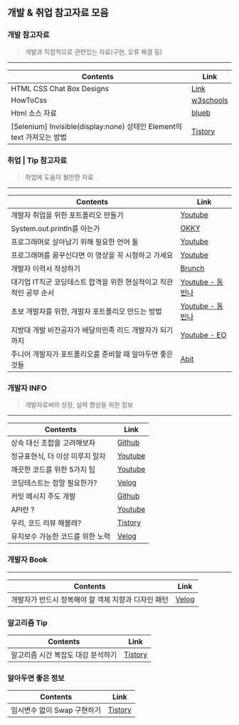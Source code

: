 ## 개발 & 취업 참고자료 모음 

### 개발 참고자료
> 개발과 직접적으로 관련있는 자료(구현, 오류 해결 등)
<hr>

Contents                                | Link
----------------------------|------
HTML CSS Chat Box Designs | [Link](https://csshint.com/html-css-chat-box-designs/)
HowToCss                              | [w3schools](https://www.w3schools.com/howto/howto_css_icon_bar.asp)
Html 소스 자료                       | [blueb](https://www.blueb.co.kr/?c=1/14&uid=3940)
[Selenium] Invisible(display:none) 상태인 Element의 text 가져오는 방법 | [Tistory](https://jinseongsoft.tistory.com/310)

### 취업 | Tip 참고자료
> 취업에 도움이 될만한 자료
<hr>

Contents                                | Link
----------------------------|------
개발자 취업을 위한 포트폴리오 만들기 | [Youtube](https://www.youtube.com/watch?v=KJUdqPDAtTI&feature=youtu.be)
System.out.println를 아는가              |  [OKKY](https://okky.kr/article/149762)
프로그래머로 살아남기 위해 필요한 언어 둘 | [Youtube](https://www.youtube.com/watch?v=ESU2IkFj9VM&feature=youtu.be)
프로그래머를 꿈꾸신다면 이 영상을 꼭 시청하고 가세요 | [Youtube](https://www.youtube.com/watch?v=hWMztQ4djCY&feature=youtu.be)
개발자 이력서 작성하기 | [Brunch](https://brunch.co.kr/@hee072794/132)
대기업 IT직군 코딩테스트 합격을 위한 현실적이고 직관적인 공부 순서 | [Youtube - 동빈나](https://www.youtube.com/watch?v=ukkLCl9yBvE)
초보 개발자를 위한, 개발자 포트폴리오 만드는 방법 | [Youtube - 동빈나](https://www.youtube.com/watch?v=hElB_FY33xs)
지방대 개발 비전공자가 배달의민족 리드 개발자가 되기까지 | [Youtube - EO](https://www.youtube.com/watch?v=V9AGvwPmnZU)
주니어 개발자가 포트폴리오를 준비할 때 알아두면 좋은 것들 | [Abit](https://abit.ly/ajhyk0)


### 개발자 INFO
> 개발자로써의 성장, 실력 향상을 위한 정보

<hr>

Contents                                | Link
----------------------------------------|------
상속 대신 조합을 고려해보자                   |[Github](https://bit.ly/3vN9sLc)
정규표현식, 더 이상 미루지 말자           | [Youtube](https://youtu.be/t3M6toIflyQ)
깨끗한 코드를 위한 5가지 팁 | [Youtube](https://www.youtube.com/watch?v=Jz8Sx1XYb04&feature=youtu.be)
코딩테스트는 정말 필요한가?  | [Velog](https://bit.ly/3cQIg6J)
커밋 메시지 주도 개발       | [Github](https://gyuwon.github.io/blog/2021/04/04/commit-message-driven-development.html) 
API란 ?                 | [Youtube](https://youtu.be/ogT267HvNuQ)
우리, 코드 리뷰 해볼래?      | [Tistory](https://hye-on-astrogrammer.tistory.com/13)
유지보수 가능한 코드를 위한 노력 | [Velog](https://velog.io/@jerrynim_/%EC%9C%A0%EC%A7%80%EB%B3%B4%EC%88%98-%EA%B0%80%EB%8A%A5%ED%95%9C-%EC%BD%94%EB%93%9C%EB%A5%BC-%EC%9C%84%ED%95%9C-%EB%85%B8%EC%98%A4%EC%98%A4%EB%A0%A5)
### 개발자 Book

<hr>

Contents                                | Link
----------------------------------------|-------
개발자가 반드시 정복해야 할 객체 지향과 디자인 패턴 | [Velog](https://bit.ly/3eS6Hm2)


### 알고리즘 Tip
Contents                                | Link
----------------------------------------|------
알고리즘 시간 복잡도 대강 분석하기              | [Tistory](https://codingdog.tistory.com/entry/%EC%95%8C%EA%B3%A0%EB%A6%AC%EC%A6%98-%EC%8B%9C%EA%B0%84-%EB%B3%B5%EC%9E%A1%EB%8F%84-%EB%8C%80%EA%B0%95-%EB%B6%84%EC%84%9D%ED%95%98%EB%8A%94-%EB%B0%A9%EB%B2%95%EC%9D%84-%EC%98%88%EC%A0%9C%EB%A5%BC-%ED%86%B5%ED%95%B4-%EC%95%8C%EC%95%84%EB%B4%85%EC%8B%9C%EB%8B%A4)

### 알아두면 좋은 정보
Contents                                | Link
----------------------------------------|------
임시변수 없이 Swap 구현하기 | [Tistory](https://jungpaeng.tistory.com/12?category=929307)
